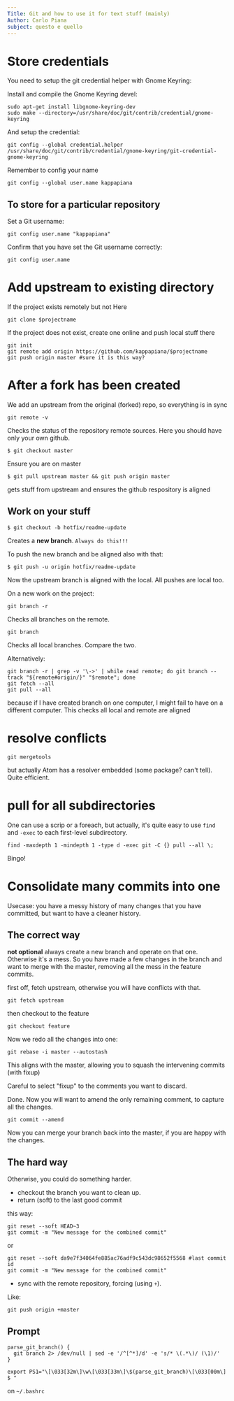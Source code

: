 ```yaml
---
Title: Git and how to use it for text stuff (mainly)
Author: Carlo Piana
subject: questo e quello
---
```



# Store credentials


You need to setup the git credential helper with Gnome Keyring:

Install and compile the Gnome Keyring devel:

    sudo apt-get install libgnome-keyring-dev
    sudo make --directory=/usr/share/doc/git/contrib/credential/gnome-keyring

And setup the credential:

    git config --global credential.helper /usr/share/doc/git/contrib/credential/gnome-keyring/git-credential-gnome-keyring


Remember to config your name

    git config --global user.name kappapiana

## To store for a particular repository

Set a Git username:

    git config user.name "kappapiana"

Confirm that you have set the Git username correctly:

    git config user.name


# Add upstream to existing directory

If the project exists remotely but not Here

    git clone $projectname

If the project does not exist, create one online and push local stuff there

    git init
    git remote add origin https://github.com/kappapiana/$projectname
    git push origin master #sure it is this way?


# After a fork has been created

We add an upstream from the original (forked) repo, so everything is in sync

    git remote -v

Checks the status of the repository remote sources. Here you should have only your own github.

    $ git checkout master

Ensure you are on master

    $ git pull upstream master && git push origin master

gets stuff from upstream and ensures the github respository is aligned

## Work on your stuff

    $ git checkout -b hotfix/readme-update

Creates a **new branch**. `Always do this!!!`

To push the new branch and be aligned also with that:

    $ git push -u origin hotfix/readme-update

Now the upstream branch is aligned with the local. All pushes are local too.

On a new work on the project:

    git branch -r

Checks all branches on the remote.

    git branch

Checks all local branches. Compare the two.

Alternatively:

    git branch -r | grep -v '\->' | while read remote; do git branch --track "${remote#origin/}" "$remote"; done
    git fetch --all
    git pull --all

because if I have created branch on one computer, I might fail to have on a
different computer. This checks all local and remote are aligned



# resolve conflicts

    git mergetools

but actually Atom has a resolver embedded (some package? can't tell). Quite efficient.

# pull for all subdirectories

One can use a scrip or a foreach, but actually, it's quite easy to use `find` and `-exec` to each first-level subdirectory.

    find -maxdepth 1 -mindepth 1 -type d -exec git -C {} pull --all \;

Bingo!

# Consolidate many commits into one


Usecase: you have a messy history of many changes that you have committed, but want to have a cleaner history.

## The correct way

**not optional** always create a new branch and operate on that one. Otherwise it's a mess. So you have made a few changes in the branch and want to merge with the master, removing all the mess in the feature commits.

first off, fetch upstream, otherwise you will have conflicts with that.

    git fetch upstream

then checkout to the feature

    git checkout feature

Now we redo all the changes into one:

    git rebase -i master --autostash

This aligns with the master, allowing you to squash the intervening commits (with fixup)

Careful to select "fixup" to the comments you want to discard.

Done. Now you will want to amend the only remaining comment, to capture all the changes.

    git commit --amend


Now you can merge your branch back into the master, if you are happy with the changes.

## The hard way

Otherwise, you could do something harder.

- checkout the branch you want to clean up.
- return (soft) to the last good commit

this way:

    git reset --soft HEAD~3
    git commit -m "New message for the combined commit"

or

    git reset --soft da9e7f34064fe885ac76adf9c543dc98652f5568 #last commit id
    git commit -m "New message for the combined commit"

- sync with the remote repository, forcing (using `+`).

Like:

    git push origin +master


## Prompt

    parse_git_branch() {
      git branch 2> /dev/null | sed -e '/^[^*]/d' -e 's/* \(.*\)/ (\1)/'
    }

    export PS1="\[\033[32m\]\w\[\033[33m\]\$(parse_git_branch)\[\033[00m\] $ "

on `~/.bashrc`
